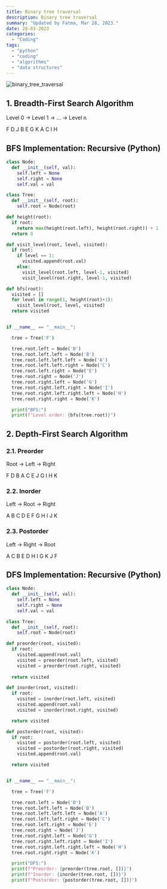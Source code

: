 ```yaml
---
title: Binary tree traversal
description: Binary tree traversal
summary: "Updated by Fatma, Mar 28, 2023."
date: 28-03-2023
categories:
  - "Coding"
tags:
  - "python"
  - "coding"
  - "algorithms"
  - "data structures"
---
```


![binary_tree_traversal](/img/binary_tree_traversal.png)

## 1. Breadth-First Search Algorithm

Level 0 -> Level 1 -> ... -> Level n

F D J B E G K A C I H

## BFS Implementation: Recursive (Python)

```python
class Node:
  def __init__(self, val):
    self.left = None
    self.right = None
    self.val = val

class Tree:
  def __init__(self, root):
    self.root = Node(root)

def height(root):
  if root:
    return max(height(root.left), height(root.right)) + 1
  return 0

def visit_level(root, level, visited):
  if root:
    if level == 1:
      visited.append(root.val)
    else:
      visit_level(root.left, level-1, visited)
      visit_level(root.right, level-1, visited)

def bfs(root):
  visited = []
  for level in range(1, height(root)+1):
    visit_level(root, level, visited)
  return visited


if __name__ == "__main__":

  tree = Tree('F')

  tree.root.left = Node('D')
  tree.root.left.left = Node('B')
  tree.root.left.left.left = Node('A')
  tree.root.left.left.right = Node('C')
  tree.root.left.right = Node('E')
  tree.root.right = Node('J')
  tree.root.right.left = Node('G')
  tree.root.right.left.right = Node('I')
  tree.root.right.left.right.left = Node('H')
  tree.root.right.right = Node('K')

  print("BFS:")
  print(f"Level order: {bfs(tree.root)}")
```

## 2. Depth-First Search Algorithm

### 2.1. Preorder

Root -> Left -> Right

F D B A C E J G I H K

### 2.2. Inorder

Left -> Root -> Right

A B C D E F G H I J K

### 2.3. Postorder

Left -> Right -> Root

A C B E D H I G K J F

## DFS Implementation: Recursive (Python)

```python
class Node:
  def __init__(self, val):
    self.left = None
    self.right = None
    self.val = val

class Tree:
  def __init__(self, root):
    self.root = Node(root)

def preorder(root, visited):
  if root:
    visited.append(root.val)
    visited = preorder(root.left, visited)
    visited = preorder(root.right, visited)
  
  return visited

def inorder(root, visited):
  if root:
    visited = inorder(root.left, visited)
    visited.append(root.val)
    visited = inorder(root.right, visited)

  return visited

def postorder(root, visited):
  if root:
    visited = postorder(root.left, visited)
    visited = postorder(root.right, visited)
    visited.append(root.val)

  return visited


if __name__ == "__main__":

  tree = Tree('F')

  tree.root.left = Node('D')
  tree.root.left.left = Node('B')
  tree.root.left.left.left = Node('A')
  tree.root.left.left.right = Node('C')
  tree.root.left.right = Node('E')
  tree.root.right = Node('J')
  tree.root.right.left = Node('G')
  tree.root.right.left.right = Node('I')
  tree.root.right.left.right.left = Node('H')
  tree.root.right.right = Node('K')

  print("DFS:")
  print(f"Preorder: {preorder(tree.root, [])}")
  print(f"Inorder: {inorder(tree.root, [])}")
  print(f"Postorder: {postorder(tree.root, [])}")
```
